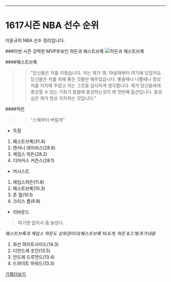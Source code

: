 ﻿******************************************************
# 1617시즌 NBA 선수 순위
>
이윤규의 NBA 선수 정리입니다.

###이번 시즌 강력한 MVP후보인 하든과 웨스트브룩
![하든과 웨스트브룩](http://ojsfile.ohmynews.com/STD_IMG_FILE/2016/1209/IE002066669_STD.jpg)

####웨스트브룩
>>"당신들은 저를 키웠습니다. 저는 제가 18, 19살때부터 여기에 있었어요. 당신들은 저를 위해 좋은 것들만 해주었습니다. 좋을때나 나쁠때나 항상 저를 지지해 주었고 저는 그것을 감사하게 생각합니다. 제가 당신들에게 충성할 수 있는 기회가 왔을때 충성하는것이 제 첫번째 옵션입니다. 충성심은 제가 항상 지지하는 것입니다."

####하든
>>"스웩부터 버릴게"

* 득점

1. 웨스트브룩(31.4)
2. 앤서니 데이비스(28.8)
3. 제임스 하든(28.2)
4. 디마커스 커즌스(28.1)


* 어시스트

1. 제임스하든(11.8)
2. 웨스트브룩(10.3)
3. 존 월(10.1)
4. 크리스 폴(9.8)


* 리바운드
>여기엔 없어서 좀 놀랐다.

*웨스트브룩과 제임스 하든도 상위권이다(웨스트브룩 10.6개, 하든 8.2개)추가내용*

1. 화산 하이트사이드(14.3)
2. 디안드레 조던(13.5)
3. 안드레 드루먼드(13.4)
4. 드와이트 하워드(13.3)


[기록더보기](http://sports.news.naver.com/basketball/record/index.nhn?category=nba)
